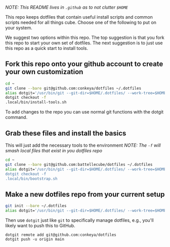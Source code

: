 _NOTE: This README lives in `.github` as to not clutter `$HOME`_

This repo keeps dotfiles that contain useful install scripts and common scripts needed for all things cube.
Choose one of the following to put on your system.

We suggest two options within this repo. The top suggestion is that you fork this repo to start your own set of dotfiles. The next suggestion is to just use this repo as a quick start to install tools.


## Fork this repo onto your github account to create your own customization

```sh
cd ~
git clone --bare git@github.com:conkeya/dotfiles ~/.dotfiles
alias dotgit='/usr/bin/git --git-dir=$HOME/.dotfiles/ --work-tree=$HOME'
dotgit checkout -f
.local/bin/install-tools.sh
```

To add changes to the repo you can use normal git functions with the dotgit command.


## Grab these files and install the basics

This will just add the necessary tools to the environment
_NOTE: The `-f` will smash local files that exist in you dotfiles repo_

```sh
cd ~
git clone --bare git@github.com:battellecube/dotfiles ~/.dotfiles
alias dotgit='/usr/bin/git --git-dir=$HOME/.dotfiles/ --work-tree=$HOME
dotgit checkout -f
.local/bin/bootstrap.sh
```
## Make a new dotfiles repo from your current setup
```sh
git init --bare ~/.dotfiles
alias dotgit='/usr/bin/git --git-dir=$HOME/.dotfiles/ --work-tree=$HOME'
```

Then use `dotgit` just like `git` to specifically manage dotfiles, e.g., you'll
likely want to push this to GitHub.

```
dotgit remote add git@github.com:conkeya/dotfiles
dotgit push -u origin main
```
